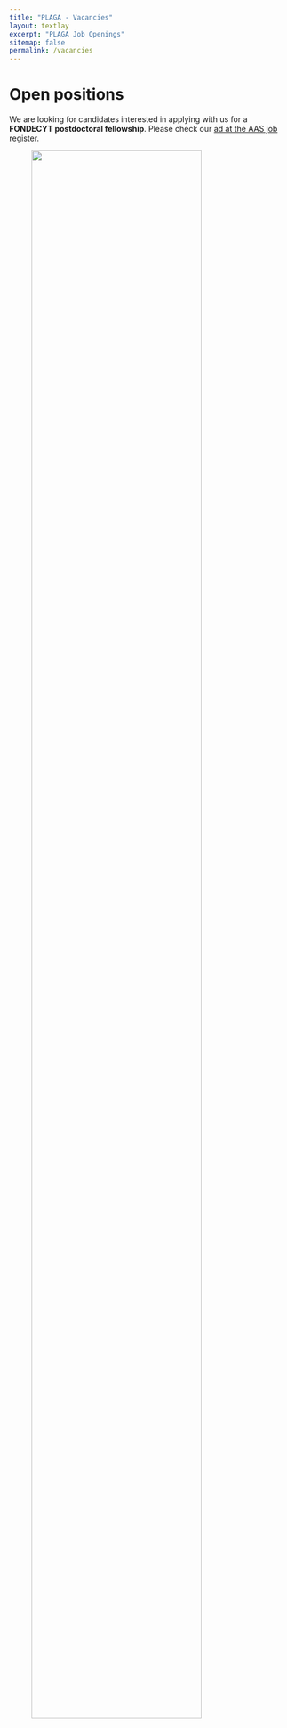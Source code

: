 ```yaml
---
title: "PLAGA - Vacancies"
layout: textlay
excerpt: "PLAGA Job Openings"
sitemap: false
permalink: /vacancies
---
```


# Open positions

We are looking for candidates interested in applying with us for a
**FONDECYT postdoctoral fellowship**.  Please check our [ad at the AAS
job register](https://jobregister.aas.org/ad/a30cb4a6).


<figure>
<img src="{{ site.url }}{{ site.baseurl }}/images/slider7001400/group.jpg" width="85%">
</figure>
